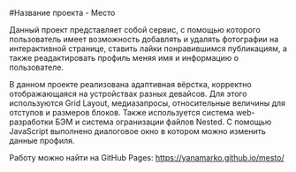 #Название проекта - Место

Данный проект представляет собой сервис, с помощью которого пользователь имеет возможность добавлять и удалять фотографии на интерактивной странице, ставить лайки понравившимся публикациям, а также реадактировать профиль меняя имя и информацию о пользователе.
 
В данном проекте реализована адаптивная вёрстка, корректно отображающаяся на устройствах разных девайсов. Для этого используются Grid Layout, медиазапросы, относительные величины для отступов и размеров блоков. Также используется система web-разработки БЭМ и система огранизации файлов Nested. С помощью JavaScript выполнено диалоговое окно в котором можно изменить данные профиля.

Работу можно найти на GitHub Pages: https://yanamarko.github.io/mesto/
